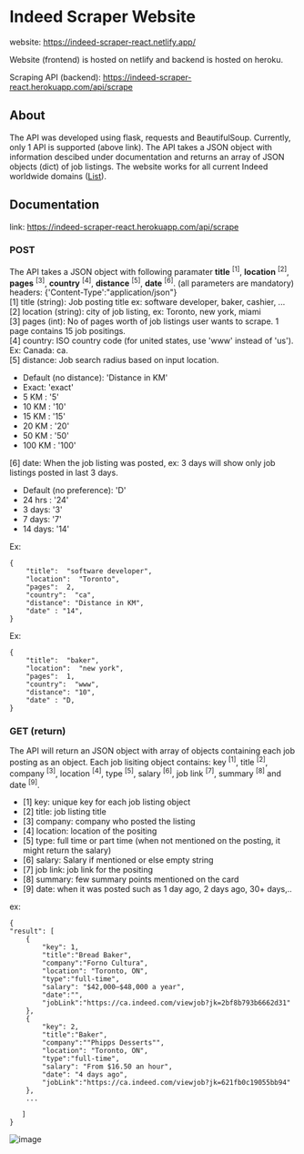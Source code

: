 # Indeed Scraper Website

website: https://indeed-scraper-react.netlify.app/
 
Website (frontend) is hosted on netlify and backend is hosted on heroku.

Scraping API (backend): https://indeed-scraper-react.herokuapp.com/api/scrape

## About
The API was developed using flask, requests and BeautifulSoup. Currently, only 1 API is supported (above link). The API takes a JSON object with information descibed under documentation and returns an array of JSON objects (dict) of job listings. The website works for all current Indeed worldwide domains ([List](https://www.indeed.com/worldwide)). 

## Documentation
link: https://indeed-scraper-react.herokuapp.com/api/scrape

### POST
The API takes a JSON object with following paramater **title**  <sup>[1]</sup>, **location**  <sup>[2]</sup>, **pages**  <sup>[3]</sup>, **country**  <sup>[4]</sup>, **distance**  <sup>[5]</sup>, **date**  <sup>[6]</sup>. (all parameters are mandatory)
\
headers: {'Content-Type':"application/json"}<br>
[1] title (string): Job posting title ex: software developer, baker, cashier, ... <br>
[2] location (string): city of job listing, ex: Toronto, new york, miami<br>
[3] pages (int): No of pages worth of job listings user wants to scrape. 1 page contains 15 job positings.<br>
[4] country: ISO country code (for united states, use 'www' instead of 'us').  Ex: Canada: ca.<br>
[5] distance:  Job search radius based on input location.
	
 - Default (no distance): 'Distance in KM'
 - Exact: 'exact'
 - 5 KM : '5'
 - 10 KM : '10'
 - 15 KM : '15'
 - 20 KM : '20'
 - 50 KM : '50'
 - 100 KM : '100'

[6] date: When the job listing was posted, ex: 3 days will show only job listings posted in last 3 days.<br>
 - Default (no preference): 'D'
 -  24 hrs : '24'
 - 3 days: '3'
 - 7 days: '7'
 - 14 days: '14'
 
Ex:
```
{
	"title":  "software developer",
	"location":  "Toronto",
	"pages":  2,
	"country":  "ca",
	"distance": "Distance in KM",
	"date" : "14",
}
```
Ex:
```
{
	"title":  "baker",
	"location":  "new york",
	"pages":  1,
	"country":  "www",
	"distance": "10",
	"date" : "D,
}
```
### GET (return)
The API will return an JSON object with array of objects containing each job posting as an object. 
Each job lisiting object contains: key <sup>[1]</sup>, title <sup>[2]</sup>, company <sup>[3]</sup>, location <sup>[4]</sup>, type <sup>[5]</sup>, salary <sup>[6]</sup>, job link <sup>[7]</sup>, summary <sup>[8]</sup> and date <sup>[9]</sup>.

 - [1] key: unique key for each job listing object
 - [2] title: job listing title
 - [3] company: company who posted the listing
 - [4] location: location of the positing
 - [5] type: full time or part time (when not mentioned on the posting, it might return the salary)
 - [6] salary: Salary if mentioned or else empty string
 - [7] job link: job link for the positing
 - [8] summary: few summary points mentioned on the card
 - [9] date: when it was posted such as 1 day ago, 2 days ago, 30+ days,..

ex: 
```
{
"result": [
	{
		"key": 1,
		"title":"Bread Baker",
		"company":"Forno Cultura",
		"location": "Toronto, ON",
		"type":"full-time",
		"salary": "$42,000–$48,000 a year",
		"date":"",
		"jobLink":"https://ca.indeed.com/viewjob?jk=2bf8b793b6662d31"
	}, 
	{
		"key": 2,
		"title":"Baker",
		"company":""Phipps Desserts"",
		"location": "Toronto, ON",
		"type":"full-time",
		"salary": "From $16.50 an hour",
		"date": "4 days ago",
		"jobLink":"https://ca.indeed.com/viewjob?jk=621fb0c19055bb94"
	},
	...

   ]
}
```
![image](https://user-images.githubusercontent.com/83378929/175841388-fbfbef12-c083-4395-ab60-362fbcb28aed.png)
